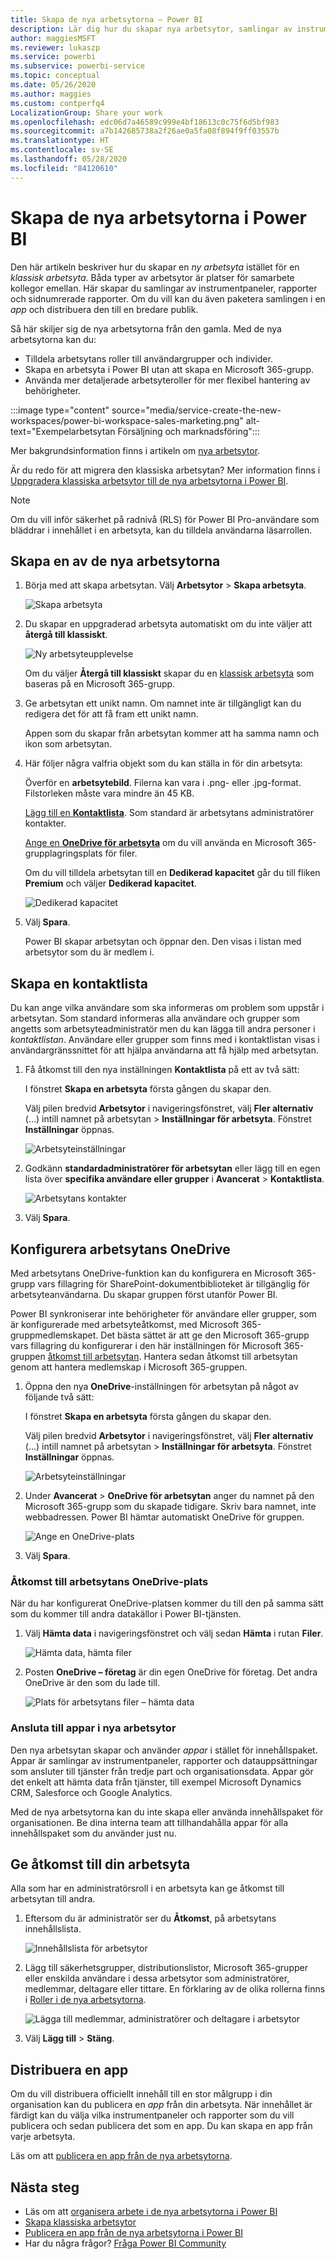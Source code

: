 ```yaml
---
title: Skapa de nya arbetsytorna – Power BI
description: Lär dig hur du skapar nya arbetsytor, samlingar av instrumentpaneler, rapporter och sidnumrerade rapporter som skapats för att förse din organisation med viktiga mått.
author: maggiesMSFT
ms.reviewer: lukaszp
ms.service: powerbi
ms.subservice: powerbi-service
ms.topic: conceptual
ms.date: 05/26/2020
ms.author: maggies
ms.custom: contperfq4
LocalizationGroup: Share your work
ms.openlocfilehash: edc06d7a46589c999e4bf18613c0c75f6d5bf983
ms.sourcegitcommit: a7b142685738a2f26ae0a5fa08f894f9ff03557b
ms.translationtype: HT
ms.contentlocale: sv-SE
ms.lasthandoff: 05/28/2020
ms.locfileid: "84120610"
---
```

# <a name="create-the-new-workspaces-in-power-bi"></a>Skapa de nya arbetsytorna i Power BI

Den här artikeln beskriver hur du skapar en *ny arbetsyta* istället för en *klassisk arbetsyta*. Båda typer av arbetsytor är platser för samarbete kollegor emellan. Här skapar du samlingar av instrumentpaneler, rapporter och sidnumrerade rapporter. Om du vill kan du även paketera samlingen i en *app* och distribuera den till en bredare publik.

Så här skiljer sig de nya arbetsytorna från den gamla. Med de nya arbetsytorna kan du:

- Tilldela arbetsytans roller till användargrupper och individer.
- Skapa en arbetsyta i Power BI utan att skapa en Microsoft 365-grupp.
- Använda mer detaljerade arbetsyteroller för mer flexibel hantering av behörigheter.

:::image type="content" source="media/service-create-the-new-workspaces/power-bi-workspace-sales-marketing.png" alt-text="Exempelarbetsytan Försäljning och marknadsföring":::

Mer bakgrundsinformation finns i artikeln om [nya arbetsytor](service-new-workspaces.md).

Är du redo för att migrera den klassiska arbetsytan? Mer information finns i [Uppgradera klassiska arbetsytor till de nya arbetsytorna i Power BI](service-upgrade-workspaces.md).

> [!NOTE]
> Om du vill inför säkerhet på radnivå (RLS) för Power BI Pro-användare som bläddrar i innehållet i en arbetsyta, kan du tilldela användarna läsarrollen.

## <a name="create-one-of-the-new-workspaces"></a>Skapa en av de nya arbetsytorna

1. Börja med att skapa arbetsytan. Välj **Arbetsytor** > **Skapa arbetsyta**.
   
     ![Skapa arbetsyta](media/service-create-the-new-workspaces/power-bi-workspace-create.png)

2. Du skapar en uppgraderad arbetsyta automatiskt om du inte väljer att **återgå till klassiskt**.
   
     ![Ny arbetsyteupplevelse](media/service-create-the-new-workspaces/power-bi-new-workspace.png)
     
     Om du väljer **Återgå till klassiskt** skapar du en [ klassisk arbetsyta](service-create-workspaces.md) som baseras på en Microsoft 365-grupp.

2. Ge arbetsytan ett unikt namn. Om namnet inte är tillgängligt kan du redigera det för att få fram ett unikt namn.
   
     Appen som du skapar från arbetsytan kommer att ha samma namn och ikon som arbetsytan.
   
1. Här följer några valfria objekt som du kan ställa in för din arbetsyta:

    Överför en **arbetsytebild**. Filerna kan vara i .png- eller .jpg-format. Filstorleken måste vara mindre än 45 KB.
    
    [Lägg till en **Kontaktlista**](#create-a-contact-list). Som standard är arbetsytans administratörer kontakter. 
    
    [Ange en **OneDrive för arbetsyta**](#set-a-workspace-onedrive) om du vill använda en Microsoft 365-grupplagringsplats för filer. 

    Om du vill tilldela arbetsytan till en **Dedikerad kapacitet** går du till fliken **Premium** och väljer **Dedikerad kapacitet**.
     
    ![Dedikerad kapacitet](media/service-create-the-new-workspaces/power-bi-workspace-premium.png)

1. Välj **Spara**.

    Power BI skapar arbetsytan och öppnar den. Den visas i listan med arbetsytor som du är medlem i. 

## <a name="create-a-contact-list"></a>Skapa en kontaktlista

Du kan ange vilka användare som ska informeras om problem som uppstår i arbetsytan. Som standard informeras alla användare och grupper som angetts som arbetsyteadministratör men du kan lägga till andra personer i *kontaktlistan*. Användare eller grupper som finns med i kontaktlistan visas i användargränssnittet för att hjälpa användarna att få hjälp med arbetsytan.

1. Få åtkomst till den nya inställningen **Kontaktlista** på ett av två sätt:

    I fönstret **Skapa en arbetsyta** första gången du skapar den.

    Välj pilen bredvid **Arbetsytor** i  navigeringsfönstret, välj **Fler alternativ** (…) intill namnet på arbetsytan > **Inställningar för arbetsyta**. Fönstret **Inställningar** öppnas.

    ![Arbetsyteinställningar](media/service-create-the-new-workspaces/power-bi-workspace-new-settings.png)

2. Godkänn **standardadministratörer för arbetsytan** eller lägg till en egen lista över **specifika användare eller grupper** i **Avancerat** > **Kontaktlista**. 

    ![Arbetsytans kontakter](media/service-create-the-new-workspaces/power-bi-workspace-contacts.png)

3. Välj **Spara**.

## <a name="set-a-workspace-onedrive"></a>Konfigurera arbetsytans OneDrive

Med arbetsytans OneDrive-funktion kan du konfigurera en Microsoft 365-grupp vars fillagring för SharePoint-dokumentbiblioteket är tillgänglig för arbetsyteanvändarna. Du skapar gruppen först utanför Power BI. 

Power BI synkroniserar inte behörigheter för användare eller grupper, som är konfigurerade med arbetsyteåtkomst, med Microsoft 365-gruppmedlemskapet. Det bästa sättet är att ge den Microsoft 365-grupp vars fillagring du konfigurerar i den här inställningen för Microsoft 365-gruppen [åtkomst till arbetsytan](#give-access-to-your-workspace). Hantera sedan åtkomst till arbetsytan genom att hantera medlemskap i Microsoft 365-gruppen. 

1. Öppna den nya **OneDrive**-inställningen för arbetsytan på något av följande två sätt:

    I fönstret **Skapa en arbetsyta** första gången du skapar den.

    Välj pilen bredvid **Arbetsytor** i  navigeringsfönstret, välj **Fler alternativ** (…) intill namnet på arbetsytan > **Inställningar för arbetsyta**. Fönstret **Inställningar** öppnas.

    ![Arbetsyteinställningar](media/service-create-the-new-workspaces/power-bi-workspace-new-settings.png)

2. Under **Avancerat** > **OneDrive för arbetsytan** anger du namnet på den Microsoft 365-grupp som du skapade tidigare. Skriv bara namnet, inte webbadressen. Power BI hämtar automatiskt OneDrive för gruppen.

    ![Ange en OneDrive-plats](media/service-create-the-new-workspaces/power-bi-new-workspace-onedrive.png)

3. Välj **Spara**.

### <a name="access-the-workspace-onedrive-location"></a>Åtkomst till arbetsytans OneDrive-plats

När du har konfigurerat OneDrive-platsen kommer du till den på samma sätt som du kommer till andra datakällor i Power BI-tjänsten.

1. Välj **Hämta data** i navigeringsfönstret och välj sedan **Hämta** i rutan **Filer**.

    ![Hämta data, hämta filer](media/service-create-the-new-workspaces/power-bi-get-data-files.png)

1.  Posten **OneDrive – företag** är din egen OneDrive för företag. Det andra OneDrive är den som du lade till.

    ![Plats för arbetsytans filer – hämta data](media/service-create-the-new-workspaces/power-bi-new-workspace-get-data-onedrive.png)

### <a name="connect-to-apps-in-new-workspaces"></a>Ansluta till appar i nya arbetsytor

Den nya arbetsytan skapar och använder *appar* i stället för innehållspaket. Appar är samlingar av instrumentpaneler, rapporter och datauppsättningar som ansluter till tjänster från tredje part och organisationsdata. Appar gör det enkelt att hämta data från tjänster, till exempel Microsoft Dynamics CRM, Salesforce och Google Analytics.

Med de nya arbetsytorna kan du inte skapa eller använda innehållspaket för organisationen. Be dina interna team att tillhandahålla appar för alla innehållspaket som du använder just nu. 

## <a name="give-access-to-your-workspace"></a>Ge åtkomst till din arbetsyta

Alla som har en administratörsroll i en arbetsyta kan ge åtkomst till arbetsytan till andra.

1. Eftersom du är administratör ser du **Åtkomst**, på arbetsytans innehållslista.

    ![Innehållslista för arbetsytor](media/service-create-the-new-workspaces/power-bi-workspace-access-icon.png)

1. Lägg till säkerhetsgrupper, distributionslistor, Microsoft 365-grupper eller enskilda användare i dessa arbetsytor som administratörer, medlemmar, deltagare eller tittare. En förklaring av de olika rollerna finns i [Roller i de nya arbetsytorna](service-new-workspaces.md#roles-in-the-new-workspaces).

    ![Lägga till medlemmar, administratörer och deltagare i arbetsytor](media/service-create-the-new-workspaces/power-bi-workspace-add-members.png)

9. Välj **Lägg till** > **Stäng**.


## <a name="distribute-an-app"></a>Distribuera en app

Om du vill distribuera officiellt innehåll till en stor målgrupp i din organisation kan du publicera en *app* från din arbetsyta.  När innehållet är färdigt kan du välja vilka instrumentpaneler och rapporter som du vill publicera och sedan publicera det som en app. Du kan skapa en app från varje arbetsyta.

Läs om att [publicera en app från de nya arbetsytorna](service-create-distribute-apps.md).

## <a name="next-steps"></a>Nästa steg
* Läs om att [organisera arbete i de nya arbetsytorna i Power BI](service-new-workspaces.md)
* [Skapa klassiska arbetsytor](service-create-workspaces.md)
* [Publicera en app från de nya arbetsytorna i Power BI](service-create-distribute-apps.md)
* Har du några frågor? [Fråga Power BI Community](https://community.powerbi.com/)
